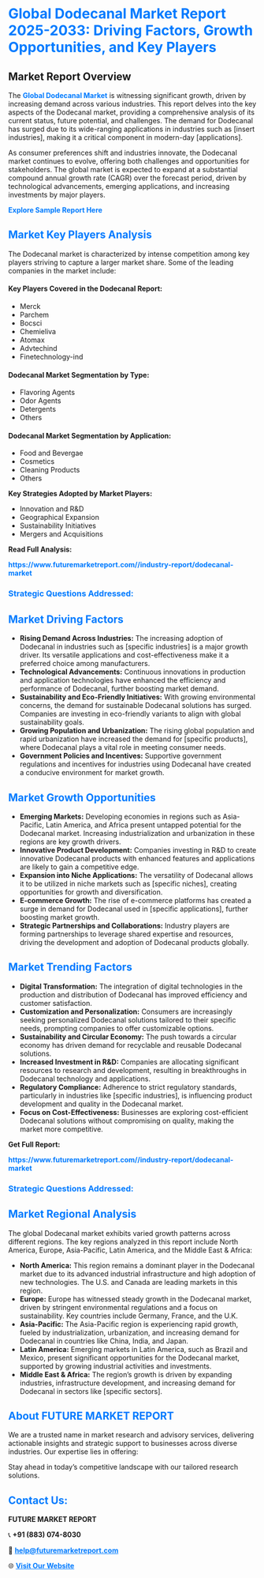 <h1 style="color: #007BFF;">Global Dodecanal Market Report 2025-2033: Driving Factors, Growth Opportunities, and Key Players</h1>

<section id="overview">
<h2>Market Report Overview</h2>
<p>The <a href="https://www.futuremarketreport.com//industry-report/dodecanal-market" style="color: #007BFF; text-decoration: none;"><strong>Global Dodecanal Market</strong></a> is witnessing significant growth, driven by increasing demand across various industries. This report delves into the key aspects of the Dodecanal market, providing a comprehensive analysis of its current status, future potential, and challenges. The demand for Dodecanal has surged due to its wide-ranging applications in industries such as [insert industries], making it a critical component in modern-day [applications].</p>
<p>As consumer preferences shift and industries innovate, the Dodecanal market continues to evolve, offering both challenges and opportunities for stakeholders. The global market is expected to expand at a substantial compound annual growth rate (CAGR) over the forecast period, driven by technological advancements, emerging applications, and increasing investments by major players.</p>
</section>

<section id="overview">
<p><a href="https://www.futuremarketreport.com//request-sample/reportId=61384" style="color: #007BFF; text-decoration: none;"><strong>Explore Sample Report Here</strong></a></p>
</section>

<section id="key-players">
<h2 style="color: #007BFF;">Market Key Players Analysis</h2>
<p>The Dodecanal market is characterized by intense competition among key players striving to capture a larger market share. Some of the leading companies in the market include:</p>
<h4>Key Players Covered in the Dodecanal Report:</h4>
<ul><li>Merck</li><li>Parchem</li><li>Bocsci</li><li>Chemieliva</li><li>Atomax</li><li>Advtechind</li><li>Finetechnology-ind</li></ul>
<h4>Dodecanal Market Segmentation by Type:</h4>
<ul><li>Flavoring Agents</li><li>Odor Agents</li><li>Detergents</li><li>Others</li></ul>

<h4>Dodecanal Market Segmentation by Application:</h4>
<ul><li>Food and Bevergae</li><li>Cosmetics</li><li>Cleaning Products</li><li>Others</li></ul>
<p><strong>Key Strategies Adopted by Market Players:</strong></p>
<ul>
<li>Innovation and R&D</li>
<li>Geographical Expansion</li>
<li>Sustainability Initiatives</li>
<li>Mergers and Acquisitions</li>
</ul>
</section>

<section>
<p><strong>Read Full Analysis: </strong></p><a href="https://www.futuremarketreport.com//industry-report/dodecanal-market" style="color: #007BFF; text-decoration: none;"><strong>https://www.futuremarketreport.com//industry-report/dodecanal-market</strong></a>
<h3 style="color: #007BFF;">Strategic Questions Addressed:</h3>
</section>

<section id="driving-factors">
<h2 style="color: #007BFF;">Market Driving Factors</h2>
<ul>
<li><strong>Rising Demand Across Industries:</strong> The increasing adoption of Dodecanal in industries such as [specific industries] is a major growth driver. Its versatile applications and cost-effectiveness make it a preferred choice among manufacturers.</li>
<li><strong>Technological Advancements:</strong> Continuous innovations in production and application technologies have enhanced the efficiency and performance of Dodecanal, further boosting market demand.</li>
<li><strong>Sustainability and Eco-Friendly Initiatives:</strong> With growing environmental concerns, the demand for sustainable Dodecanal solutions has surged. Companies are investing in eco-friendly variants to align with global sustainability goals.</li>
<li><strong>Growing Population and Urbanization:</strong> The rising global population and rapid urbanization have increased the demand for [specific products], where Dodecanal plays a vital role in meeting consumer needs.</li>
<li><strong>Government Policies and Incentives:</strong> Supportive government regulations and incentives for industries using Dodecanal have created a conducive environment for market growth.</li>
</ul>
</section>

<section id="growth-opportunities">
<h2 style="color: #007BFF;">Market Growth Opportunities</h2>
<ul>
<li><strong>Emerging Markets:</strong> Developing economies in regions such as Asia-Pacific, Latin America, and Africa present untapped potential for the Dodecanal market. Increasing industrialization and urbanization in these regions are key growth drivers.</li>
<li><strong>Innovative Product Development:</strong> Companies investing in R&D to create innovative Dodecanal products with enhanced features and applications are likely to gain a competitive edge.</li>
<li><strong>Expansion into Niche Applications:</strong> The versatility of Dodecanal allows it to be utilized in niche markets such as [specific niches], creating opportunities for growth and diversification.</li>
<li><strong>E-commerce Growth:</strong> The rise of e-commerce platforms has created a surge in demand for Dodecanal used in [specific applications], further boosting market growth.</li>
<li><strong>Strategic Partnerships and Collaborations:</strong> Industry players are forming partnerships to leverage shared expertise and resources, driving the development and adoption of Dodecanal products globally.</li>
</ul>
</section>

<section id="trending-factors">
<h2 style="color: #007BFF;">Market Trending Factors</h2>
<ul>
<li><strong>Digital Transformation:</strong> The integration of digital technologies in the production and distribution of Dodecanal has improved efficiency and customer satisfaction.</li>
<li><strong>Customization and Personalization:</strong> Consumers are increasingly seeking personalized Dodecanal solutions tailored to their specific needs, prompting companies to offer customizable options.</li>
<li><strong>Sustainability and Circular Economy:</strong> The push towards a circular economy has driven demand for recyclable and reusable Dodecanal solutions.</li>
<li><strong>Increased Investment in R&D:</strong> Companies are allocating significant resources to research and development, resulting in breakthroughs in Dodecanal technology and applications.</li>
<li><strong>Regulatory Compliance:</strong> Adherence to strict regulatory standards, particularly in industries like [specific industries], is influencing product development and quality in the Dodecanal market.</li>
<li><strong>Focus on Cost-Effectiveness:</strong> Businesses are exploring cost-efficient Dodecanal solutions without compromising on quality, making the market more competitive.</li>
</ul>
</section>

<section>
<p><strong>Get Full Report: </strong></p><a href="https://www.futuremarketreport.com//industry-report/dodecanal-market" style="color: #007BFF; text-decoration: none;"><strong>https://www.futuremarketreport.com//industry-report/dodecanal-market</strong></a>
<h3 style="color: #007BFF;">Strategic Questions Addressed:</h3>
</section>


<section id="regional-analysis">
<h2 style="color: #007BFF;">Market Regional Analysis</h2>
<p>The global Dodecanal market exhibits varied growth patterns across different regions. The key regions analyzed in this report include North America, Europe, Asia-Pacific, Latin America, and the Middle East & Africa:</p>
<ul>
<li><strong>North America:</strong> This region remains a dominant player in the Dodecanal market due to its advanced industrial infrastructure and high adoption of new technologies. The U.S. and Canada are leading markets in this region.</li>
<li><strong>Europe:</strong> Europe has witnessed steady growth in the Dodecanal market, driven by stringent environmental regulations and a focus on sustainability. Key countries include Germany, France, and the U.K.</li>
<li><strong>Asia-Pacific:</strong> The Asia-Pacific region is experiencing rapid growth, fueled by industrialization, urbanization, and increasing demand for Dodecanal in countries like China, India, and Japan.</li>
<li><strong>Latin America:</strong> Emerging markets in Latin America, such as Brazil and Mexico, present significant opportunities for the Dodecanal market, supported by growing industrial activities and investments.</li>
<li><strong>Middle East & Africa:</strong> The region’s growth is driven by expanding industries, infrastructure development, and increasing demand for Dodecanal in sectors like [specific sectors].</li>
</ul>
</section>

<footer>
<h2 style="color: #007BFF;">About FUTURE MARKET REPORT</h2>
<p>We are a trusted name in market research and advisory services, delivering actionable insights and strategic support to businesses across diverse industries. Our expertise lies in offering:</p>

<p>Stay ahead in today’s competitive landscape with our tailored research solutions.</p>

<h2 style="color: #007BFF;">Contact Us:</h2>
<p><strong>FUTURE MARKET REPORT</strong></p>
<p>📞 <strong>+91 (883) 074-8030</strong></p>
<p>📧 <strong><a href="mailto:help@futuremarketreport.com" style="color: #007BFF;">help@futuremarketreport.com</a></strong></p>
<p>🌐 <strong><a href="https://www.futuremarketreport.com/" style="color: #007BFF;">Visit Our Website</a></strong></p>
</footer>